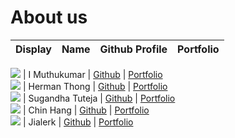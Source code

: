 # About us

Display | Name | Github Profile | Portfolio 
--------|:----:|:--------------:|:---------:

![](https://via.placeholder.com/100.png?text=Photo) | I Muthukumar | [Github](https://github.com/syncode98) | [Portfolio](team/muthu)  
![](https://via.placeholder.com/100.png?text=Photo) | Herman Thong | [Github](https://https://github.com/rashien3) | [Portfolio](team/rashien3)  
![](https://via.placeholder.com/100.png?text=Photo) | Sugandha Tuteja | [Github](https://github.com/sugandha929) | [Portfolio](team/sugandha929)  
![](https://via.placeholder.com/100.png?text=Photo) | Chin Hang | [Github](https://github.com/CookieHoodie/) | [Portfolio](team/cookiehoodie)  
![](https://via.placeholder.com/100.png?text=Photo) | Jialerk | [Github](https://github.com/jialerk) | [Portfolio](team/jialerk)  